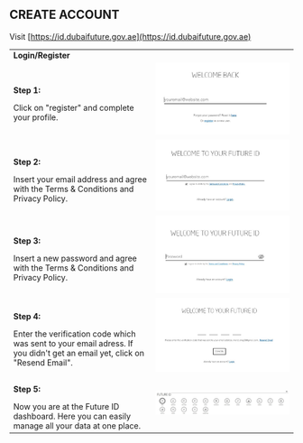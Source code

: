 ## CREATE ACCOUNT<br>

Visit [https://id.dubaifuture.gov.ae](https://id.dubaifuture.gov.ae)

<table>
  <thead>
  </thead>
  <tbody>
    <tr>
      <tr><td colspan="3"><b>Login/Register</b></td>      
    </tr>
    <tr>
      <td style="text-align: left"><p><b>Step 1:</b></p>Click on "register" and complete your profile.</td>
      <td style="text-align: center"><img src="createaccount01.JPG" alt="Create Account Step 1"></td>
    </tr>
    <tr>
    <td style="text-align: left"><p><b>Step 2:</b></p>Insert your email address and agree with the Terms & Conditions and Privacy Policy.</td>
    <td style="text-align: center"><img src="createaccount02.JPG" alt="Create Account Step 2"></td>
    </tr>
    <tr>
    <td style="text-align: left"><p><b>Step 3:</b></p>Insert a new password and agree with the Terms & Conditions and Privacy Policy.</td>
    <td style="text-align: center"><img src="createaccount03.JPG" alt="Create Account Step 3"></td>
    </tr>
    <tr>
    <td style="text-align: left"><p><b>Step 4:</b></p>Enter the verification code which was sent to your email adress. If you didn't get an email yet, click on "Resend Email".</td>
    <td style="text-align: center"><img src="createaccount04.JPG" alt="Create Account Step 4"></td>
    </tr>
    <tr>
    <td style="text-align: left"><p><b>Step 5:</b></p>Now you are at the Future ID dashboard. Here you can easily manage all your data at one place.</td>
    <td style="text-align: center"><img src="deleteaccount01.JPG" alt="Create Account Step 4"></td>
    </tr>
  </tbody>
</table>
